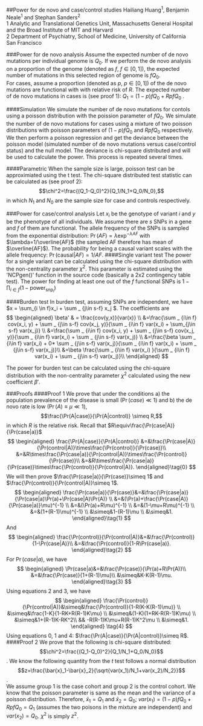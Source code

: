 
##Power for de novo and case/control studies
Hailiang Huang<sup>1</sup>, Benjamin Neale<sup>1</sup> and Stephan Sanders<sup>2</sup> <br>
1 Analytic and Translational Genetics Unit, Massachusetts General Hospital and the Broad Institute of MIT and Harvard<br>
2 Department of Psychiatry, School of Medicine, University of California San Francisco


###Power for de novo analysis
Assume the expected number of de novo mutations per individual genome is $Q_0$.  If we perform the de novo analysis on a proportion of the genome (denoted as $f$, $f\in[0,1]$), the expected number of mutations in this selected region of genome is $fQ_0$. <br>
For cases, assume a proportion (denoted as $p$, $p\in[0,1]$) of the de novo mutations are functional with with relative risk of $R$. The expected number of de novo mutations in cases is (see proof 1): $Q_1=(1-p)fQ_0+RpfQ_0$ .  

####Simulation
We simulate the number of de novo mutations for contols using a poisson distribution with the poission parameter of $fQ_0$.  We simulate the number of de novo mutations for cases using a mixture of two poisson distributions with poisson parameters of $(1-p)fQ_0$ and $RpfQ_0$ respectively. We then perform a poisson regression and get the deviance between the poisson model (simulated number of de novo mutations versus case/control status) and the null model. The deviance is chi-square distributed and will be used to calculate the power. This process is repeated several times. 

####Parametric
When the sample size is large,  poisson test can be approximiated using the t test.  The chi-square distributed test statistic can be calculated as (see proof 2):
$$\chi^2=\frac{(Q_1-Q_0)^2}{Q_1/N_1+Q_0/N_0},$$ 
in which $N_1$ and $N_0$ are the sample size for case and controls respectively. 

###Power for case/control analysis
Let $x_i$ be the genotype of variant $i$ and $y$ be the phenotype of all individuals.  We assume there are $s$ SNPs in a gene and $f$ of them are functional.  The allele frequency of the SNPs is sampled from the exponential distribution: $\Pr(AF)=\lambda\exp ^ {-\lambda AF}$ with $\lambda=1/\overline{AF}$ (the sampled AF therefore has mean of $\overline{AF}$). The probability for being a causal variant scales with the allele frequency: $\Pr(\mathrm{causal}|AF)=1/AF$.
####Single variant test
The power for a single variant can be calculated using the chi-square distribution with the non-centrality parameter $\chi^2$. This parameter is estimated using the 'NCPgen()' function in the source code (basically a 2x2 contingency table test). The power for finding at least one out of the $f$ functional SNPs is $1-\prod_{i \in f}(1-\mathrm{power_{snp_i}})$


####Burden test
In burden test, assuming SNPs are independent, we have $x = \sum_{i \in f}x_i + \sum _ {j\in s-f} x_j $. The coefficients are
$$
\begin{aligned}
\beta' & = \frac{cov(y,x)}{var(x)} \\
&=\frac{\sum _ {i\in f} cov(x_i, y) + \sum _ {j\in s-f} cov(x_j, y)}{\sum _ {i\in f} var(x_i) + \sum_{j\in s-f} var(x_j)} \\
&=\frac{\sum _ {i\in f} cov(x_i, y) + \sum _ {j\in s-f} cov(x_j, y)}{\sum _ {i\in f} var(x_i) + \sum _ {j\in s-f} var(x_j)} \\
&=\frac{\beta \sum _ {i\in f}  var(x_i) + 0* \sum _ {j\in s-f} var(x_j)}{\sum _ {i\in f} var(x_i) + \sum _ {j\in s-f} var(x_j)}\\
&=\beta \frac{\sum _ {i\in f}  var(x_i) }{\sum _ {i\in f} var(x_i) + \sum _ {j\in s-f} var(x_j)}\\
\end{aligned}
$$

The power for burden test can be calculated using the chi-square distribution with the non-centrality parameter $\chi^2$ calculated using the new coefficient $\beta'$. 

###Proofs
####Proof 1
We prove that under the conditions a) the population prevalence of the disease is small ($\Pr(case)\ll1$) and b) the de novo rate is low ($\Pr(A)\equiv\mu\ll1$), $$\frac{\Pr(A|case)}{\Pr(A|control)} \simeq R,$$
in which $R$ is the relative risk. Recall that $R\equiv\frac{\Pr(case|A)}{\Pr(case|a)}$
$$
\begin{aligned}
\frac{\Pr(A|case)}{\Pr(A|control)} &=&\frac{\Pr(case|A)}{\Pr(control|A)}\times\frac{\Pr(control)}{\Pr(case)}\\
&=&R\times\frac{\Pr(case|a)}{\Pr(control|A)}\times\frac{\Pr(control)}{\Pr(case)}\\
&=&R\times\frac{\Pr(case|a)}{\Pr(case)}\times\frac{\Pr(control)}{\Pr(control|A)}. 
\end{aligned}\tag{0}
$$
We will then prove $\frac{\Pr(case|a)}{\Pr(case)}\simeq 1$ and $\frac{\Pr(control)}{\Pr(control|A)}\simeq 1$.
$$
\begin{aligned}
\frac{\Pr(case|a)}{\Pr(case)}&=&\frac{\Pr(case|a)}{\Pr(case|a)\Pr(a)+\Pr(case|A)\Pr(A)} \\
&=&(\Pr(a)+\frac{\Pr(case|A)}{\Pr(case|a)}\mu)^{-1} \\
&=&(\Pr(a)+R\mu)^{-1} \\
&=&(1-\mu+R\mu)^{-1} \\
&=&(1+(R-1)\mu)^{-1} \\
&\simeq&1-(R-1)\mu \\
&\simeq&1.
\end{aligned}\tag{1}
$$
And 
$$
\begin{aligned}  
\frac{\Pr(control)}{\Pr(control|A)}&=&\frac{\Pr(control)}{1-\Pr(case|A)}\\
&=&\frac{\Pr(control)}{1-R\Pr(case|a)}.  
\end{aligned}\tag{2}
$$
For $\Pr(case|a)$, we have
$$
\begin{aligned}
\Pr(case|a)&=&\frac{\Pr(case)}{\Pr(a)+R\Pr(A)}\\
&=&\frac{\Pr(case)}{1+(R-1)\mu}\\
&\simeq&K-K(R-1)\mu.
\end{aligned}\tag{3}
$$
Using equations 2 and 3, we have
$$
\begin{aligned}  
\frac{\Pr(control)}{\Pr(control|A)}&\simeq&\frac{\Pr(control)}{1-R(K-K(R-1)\mu)} \\ 
&\simeq&\frac{1-K}{1-RK+R(R-1)K\mu} \\
&\simeq&(1-K)(1+RK-R(R-1)K\mu) \\
&\simeq&1+(R-1)K-RK^2\\
&& -R(R-1)K\mu+R(R-1)K^2\mu \\
&\simeq&1.
\end{aligned} \tag{4}
$$
Using equations 0, 1 and 4: $\frac{\Pr(A|case)}{\Pr(A|control)}\simeq R$.
####Proof 2
We prove that the following is chi-square distributed: $$\chi^2=\frac{(Q_1-Q_0)^2}{Q_1/N_1+Q_0/N_0}$$ .
We know the following quantity from the $t$ test follows a normal distribution
$$z=\frac{\bar{x}_1-\bar{x}_2}{\sqrt{var(x_1)/N_1+var(x_2)/N_2}}$$ .  
We assume group 1 is the case cohort and group 2 is the control cohort.  We know that the poisson parameter is same as the mean and the variance of a poisson distribution.  Therefore, $\bar{x}_1=Q_1$  and $\bar{x}_2=Q_0$; $var(x_1)=(1-p)fQ_0+RpfQ_0=Q_1$ (assumes the two poisons in the mixture are independent) and $var(x_2)=Q_0$.  $\chi^2$ is simply $z^2$. 



